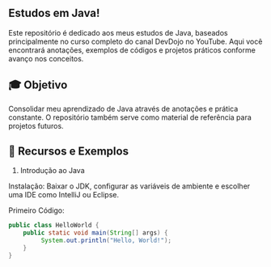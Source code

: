 ## Estudos em Java!

Este repositório é dedicado aos meus estudos de Java, baseados principalmente no curso completo do canal DevDojo no YouTube. Aqui você encontrará anotações, exemplos de códigos e projetos práticos conforme avanço nos conceitos.

## 🎓 Objetivo

Consolidar meu aprendizado de Java através de anotações e prática constante. O repositório também serve como material de referência para projetos futuros.

## 🔧 Recursos e Exemplos

1. Introdução ao Java

Instalação: Baixar o JDK, configurar as variáveis de ambiente e escolher uma IDE como IntelliJ ou Eclipse.

Primeiro Código:

```java
public class HelloWorld {
    public static void main(String[] args) {
         System.out.println("Hello, World!");
    }
}
```